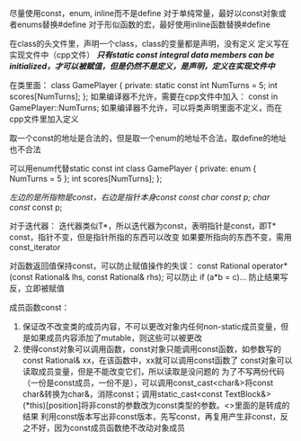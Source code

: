 尽量使用const，enum, inline而不是define
对于单纯常量，最好以const对象或者enums替换#define
对于形似函数的宏，最好使用inline函数替换#define

在class的头文件里，声明一个class，class的变量都是声明，没有定义
定义写在实现文件中（cpp文件）
***只有static const integral data members can be initialized，才可以被赋值，但是仍然不是定义，是声明，定义在实现文件中***

在类里面：
class GamePlayer {
private:
    static const int NumTurns = 5;
    int scores[NumTurns];
};
如果编译器不允许，需要在cpp文件中加入：
const in GamePlayer::NumTurns;
如果编译器不允许，可以将类声明里面不定义，而在cpp文件里加入定义

取一个const的地址是合法的，但是取一个enum的地址不合法，取define的地址也不合法

可以用enum代替static const int
class GamePlayer {
private:
    enum { NumTurns = 5 };
    int scores[NumTurns];
};

*左边的是所指物是const，*右边是指针本身const
const char* const p;
char const* const p;

对于迭代器：
迭代器类似T*，所以迭代器为const，表明指针是const，即T* const，指针不变，但是指针所指的东西可以改变
如果要所指向的东西不变，需用const_iterator

对函数返回值保持const，可以防止赋值操作的失误：
const Rational operator* (const Rational& lhs, const Rational& rhs);
可以防止 if (a*b = c)... 防止结果写反，立即被赋值

成员函数const：
1. 保证改不改变类的成员内容，不可以更改对象内任何non-static成员变量，但是如果成员内容添加了mutable，则这些可以被更改
2. 使得const对象可以调用函数，const对象只能调用const函数，如参数写的const Rational& xx，在该函数中，xx就可以调用const函数了
const对象可以读取成员变量，但是不能改变它们，所以读取是没问题的
为了不写两份代码（一份是const成员，一份不是），可以调用const_cast<char&>将const char&转换为char&，消除const；调用static_cast<const TextBlock&>(*this)[position]将非const的参数改为const类型的参数。<>里面的是转成的结果
利用const版本写出非const版本，先写const，再复用产生非const，反之不好，因为const成员函数绝不改动对象成员
